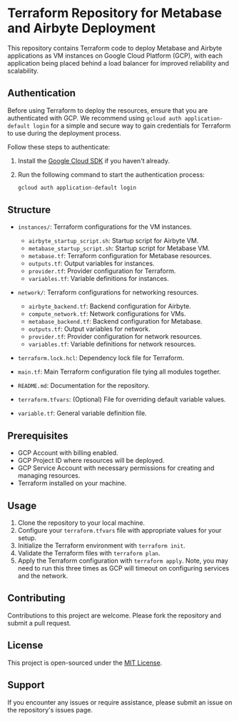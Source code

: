 # Terraform Repository for Metabase and Airbyte Deployment

This repository contains Terraform code to deploy Metabase and Airbyte applications as VM instances on Google Cloud Platform (GCP), with each application being placed behind a load balancer for improved reliability and scalability.

## Authentication

Before using Terraform to deploy the resources, ensure that you are authenticated with GCP. We recommend using `gcloud auth application-default login` for a simple and secure way to gain credentials for Terraform to use during the deployment process.

Follow these steps to authenticate:

1. Install the [Google Cloud SDK](https://cloud.google.com/sdk) if you haven't already.
2. Run the following command to start the authentication process:

    ```sh
    gcloud auth application-default login
    ```

## Structure

-   `instances/`: Terraform configurations for the VM instances.

    -   `airbyte_startup_script.sh`: Startup script for Airbyte VM.
    -   `metabase_startup_script.sh`: Startup script for Metabase VM.
    -   `metabase.tf`: Terraform configuration for Metabase resources.
    -   `outputs.tf`: Output variables for instances.
    -   `provider.tf`: Provider configuration for Terraform.
    -   `variables.tf`: Variable definitions for instances.

-   `network/`: Terraform configurations for networking resources.

    -   `airbyte_backend.tf`: Backend configuration for Airbyte.
    -   `compute_network.tf`: Network configurations for VMs.
    -   `metabase_backend.tf`: Backend configuration for Metabase.
    -   `outputs.tf`: Output variables for network.
    -   `provider.tf`: Provider configuration for network resources.
    -   `variables.tf`: Variable definitions for network resources.

-   `terraform.lock.hcl`: Dependency lock file for Terraform.
-   `main.tf`: Main Terraform configuration file tying all modules together.
-   `README.md`: Documentation for the repository.
-   `terraform.tfvars`: (Optional) File for overriding default variable values.
-   `variable.tf`: General variable definition file.

## Prerequisites

-   GCP Account with billing enabled.
-   GCP Project ID where resources will be deployed.
-   GCP Service Account with necessary permissions for creating and managing resources.
-   Terraform installed on your machine.

## Usage

1. Clone the repository to your local machine.
2. Configure your `terraform.tfvars` file with appropriate values for your setup.
3. Initialize the Terraform environment with `terraform init`.
4. Validate the Terraform files with `terraform plan`.
5. Apply the Terraform configuration with `terraform apply`. Note, you may need to run this three times as GCP will timeout on configuring services and the network.

## Contributing

Contributions to this project are welcome. Please fork the repository and submit a pull request.

## License

This project is open-sourced under the [MIT License](LICENSE).

## Support

If you encounter any issues or require assistance, please submit an issue on the repository's issues page.
